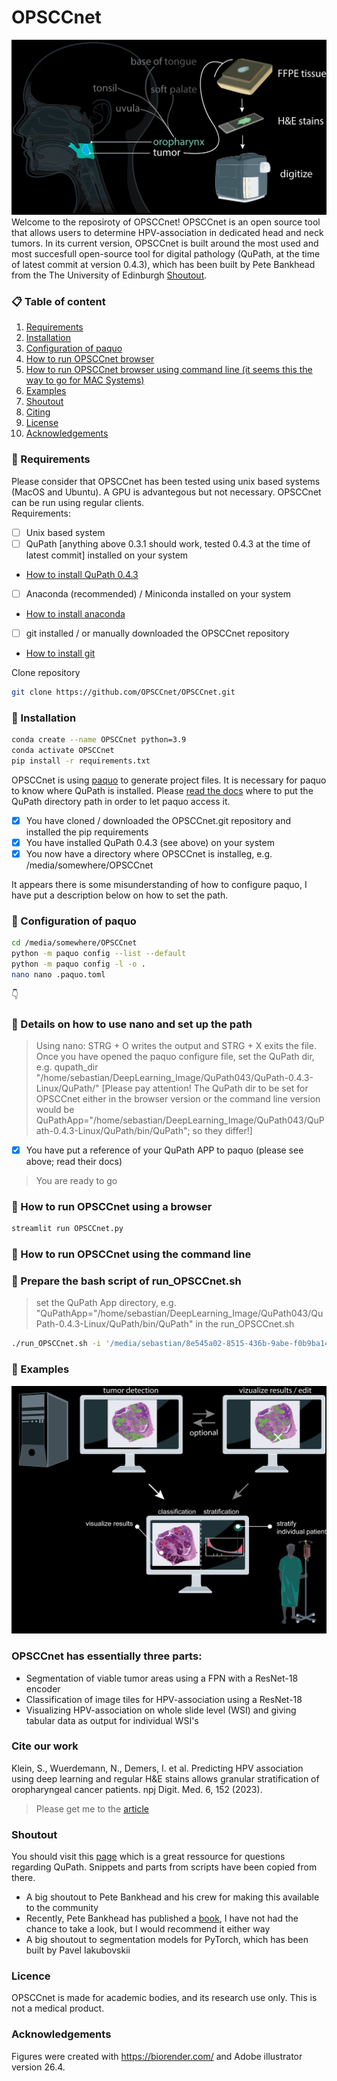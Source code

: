 # OPSCCnet
![Github Overview 1](https://github.com/OPSCCnet/OPSCCnet/blob/main/Github_overview_1.png)
Welcome to the reposiroty of OPSCCnet!
OPSCCnet is an open source tool that allows users to determine HPV-association in dedicated head and neck tumors. In its current version, OPSCCnet is built around the most used and most succesfull open-source tool for digital pathology (QuPath, at the time of latest commit at version 0.4.3), which has been built by Pete Bankhead from the The University of Edinburgh [Shoutout](#shoutout). 

### 📋 Table of content
 1. [Requirements](#installation-req)
 2. [Installation](#installation_1)
 3. [Configuration of paquo](#installation_2)
 4. [How to run OPSCCnet browser](#hwtrun_1)
 5. [How to run OPSCCnet browser using command line (it seems this the way to go for MAC Systems)](#hwtrun_2)
 6. [Examples](#examples)
 7. [Shoutout](#shoutout)
 8. [Citing](#citation)
 9. [License](#license)
 10. [Acknowledgements](#acknowledgements)

### 🚧 Requirements <a name="installation-req"></a>
Please consider that OPSCCnet has been tested using unix based systems (MacOS and Ubuntu). A GPU is advantegous but not necessary. OPSCCnet can be run using regular clients.\
Requirements: 
- [ ] Unix based system
- [ ] QuPath [anything above 0.3.1 should work, tested 0.4.3 at the time of latest commit] installed on your system
- [How to install QuPath 0.4.3](https://github.com/qupath/qupath/releases/tag/v0.4.3)
- [ ] Anaconda (recommended) / Miniconda installed on your system 
- [How to install anaconda](https://docs.anaconda.com/anaconda/install/)
- [ ] git installed / or manually downloaded the OPSCCnet repository 
- [How to install git](https://github.com/git-guides/install-git)

Clone repository
```bash
git clone https://github.com/OPSCCnet/OPSCCnet.git
```

### 🧨 Installation <a name="installation_1"></a>
```bash
conda create --name OPSCCnet python=3.9
conda activate OPSCCnet
pip install -r requirements.txt
```

OPSCCnet is using [paquo](https://github.com/bayer-science-for-a-better-life/paquo) to generate project files. It is necessary for paquo to know where QuPath is installed. Please [read the docs](https://paquo.readthedocs.io/en/latest/) where to put the QuPath directory path in order to let paquo access it.

- [x] You have cloned / downloaded the OPSCCnet.git repository and installed the pip requirements
- [x] You have installed QuPath 0.4.3 (see above) on your system
- [x] You now have a directory where OPSCCnet is installeg, e.g. /media/somewhere/OPSCCnet

It appears there is some misunderstanding of how to configure paquo, I have put a description below on how to set the path.
### 🧨 Configuration of paquo <a name="installation_2"></a>
```bash
cd /media/somewhere/OPSCCnet
python -m paquo config --list --default
python -m paquo config -l -o .
nano nano .paquo.toml
```
👇
### 💁 Details on how to use nano and set up the path
> Using nano: STRG + O writes the output and STRG + X exits the file.
> Once you have opened the paquo configure file, set the QuPath dir, e.g. qupath_dir "/home/sebastian/DeepLearning_Image/QuPath043/QuPath-0.4.3-Linux/QuPath/" [Please pay attention! The QuPath dir to be set for OPSCCnet either in the browser version or the command line version would be QuPathApp="/home/sebastian/DeepLearning_Image/QuPath043/QuPath-0.4.3-Linux/QuPath/bin/QuPath"; so they differ!]

- [x] You have put a reference of your QuPath APP to paquo (please see above; read their docs) 

> You are ready to go
### 🎯 How to run OPSCCnet using a browser <a name="hwtrun_1"></a>

```bash
streamlit run OPSCCnet.py
```

### 🎯 How to run OPSCCnet using the command line <a name="hwtrun_2"></a>
### 💁 Prepare the bash script of run_OPSCCnet.sh
> set the QuPath App directory, e.g. "QuPathApp="/home/sebastian/DeepLearning_Image/QuPath043/QuPath-0.4.3-Linux/QuPath/bin/QuPath" in the run_OPSCCnet.sh
```bash
./run_OPSCCnet.sh -i '/media/sebastian/8e545a02-8515-436b-9abe-f0b9ba1489d1/WSI/test_folder/WSI' -o '/media/sebastian/b4215009-f647-4cf3-97fe-038c17c9f61e/OPSCCnet' -p '/media/sebastian/8e545a02-8515-436b-9abe-f0b9ba1489d1/WSI/test_folder/test'
```

### 🎯 Examples <a name="examples"></a>
![Github Overview 2](https://github.com/OPSCCnet/OPSCCnet/blob/main/Github_overview_2.png)
### OPSCCnet has essentially three parts:
- Segmentation of viable tumor areas using a FPN with a ResNet-18 encoder
- Classification of image tiles for HPV-association using a ResNet-18
- Visualizing HPV-association on whole slide level (WSI) and giving tabular data as output for individual WSI's

### Cite our work <a name="citation"></a>
Klein, S., Wuerdemann, N., Demers, I. et al. Predicting HPV association using deep learning and regular H&E stains allows granular stratification of oropharyngeal cancer patients. npj Digit. Med. 6, 152 (2023). 
> Please get me to the [article](https://www.nature.com/articles/s41746-023-00901-z)

### Shoutout <a name="shoutout"></a>
You should visit this [page](https://forum.image.sc/tag/qupath) which is a great ressource for questions regarding QuPath. Snippets and parts from scripts have been copied from there. 
- A big shoutout to Pete Bankhead and his crew for making this available to the community
- Recently, Pete Bankhead has published a [book](https://bioimagebook.github.io/README.html), I have not had the chance to take a look, but I would recommend it either way
- A big shoutout to segmentation models for PyTorch, which has been built by Pavel Iakubovskii


### Licence <a name="licence"></a>
OPSCCnet is made for academic bodies, and its research use only. This is not a medical product.

### Acknowledgements<a name="acknowledgements"></a>
Figures were created with https://biorender.com/ and Adobe illustrator version 26.4. 